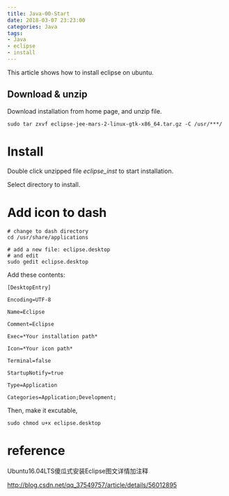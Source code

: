 ```yaml
---
title: Java-00-Start
date: 2018-03-07 23:23:00
categories: Java
tags:
- Java
- eclipse
- install
---
```


This article shows how to install eclipse on ubuntu.

## Download & unzip

Download installation from home page, and unzip file.

```
sudo tar zxvf eclipse-jee-mars-2-linux-gtk-x86_64.tar.gz -C /usr/***/ 
```



# Install

Double click unzipped file *eclipse_inst* to start installation.

Select directory to install.



# Add icon to dash

```
# change to dash directory
cd /usr/share/applications

# add a new file: eclipse.desktop
# and edit
sudo gedit eclipse.desktop
```

Add these contents:

```
[DesktopEntry]

Encoding=UTF-8

Name=Eclipse

Comment=Eclipse

Exec=*Your installation path*

Icon=*Your icon path*

Terminal=false

StartupNotify=true

Type=Application

Categories=Application;Development;
```

Then, make it excutable,

```
sudo chmod u+x eclipse.desktop
```



# reference

Ubuntu16.04LTS傻瓜式安装Eclipse图文详情加注释

http://blog.csdn.net/qq_37549757/article/details/56012895